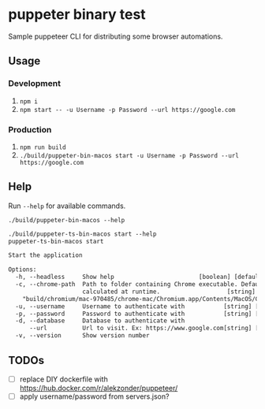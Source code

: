 # puppeter binary test

Sample puppeteer CLI for distributing some browser automations.

## Usage

### Development

1. `npm i`
2. `npm start -- -u Username -p Password --url https://google.com`

### Production

1. `npm run build`
2. `./build/puppeter-bin-macos start -u Username -p Password --url https://google.com`

## Help

Run `--help` for available commands.

`./build/puppeter-bin-macos --help`

```txt
./build/puppeter-ts-bin-macos start --help
puppeter-ts-bin-macos start

Start the application

Options:
  -h, --headless     Show help                        [boolean] [default: false]
  -c, --chrome-path  Path to folder containing Chrome executable. Default
                     calculated at runtime.                   [string] [default:
    "build/chromium/mac-970485/chrome-mac/Chromium.app/Contents/MacOS/Chromium"]
  -u, --username     Username to authenticate with           [string] [required]
  -p, --password     Password to authenticate with           [string] [required]
  -d, --database     Database to authenticate with                      [string]
      --url          Url to visit. Ex: https://www.google.com[string] [required]
  -v, --version      Show version number                               [boolean]
```

## TODOs
- [ ] replace DIY dockerfile with https://hub.docker.com/r/alekzonder/puppeteer/
- [ ] apply username/password from servers.json?

